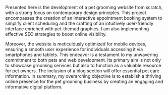 Presented here is the development of a pet grooming website from scratch, with a strong focus on contemporary design principles. This project encompasses the creation of an interactive appointment booking system to simplify client scheduling and the crafting of an intuitively user-friendly interface enriched with pet-themed graphics. I am also implementing effective SEO strategies to boost online visibility.

Moreover, the website is meticulously optimized for mobile devices, ensuring a smooth user experience for individuals accessing it via smartphones and tablets. This endeavor is a testament to my unwavering commitment to both pets and web development. Its primary aim is not only to showcase grooming services but also to function as a valuable resource for pet owners. The inclusion of a blog section will offer essential pet care information. In summary, my overarching objective is to establish a thriving online presence for the pet grooming business by creating an engaging and informative digital platform.
